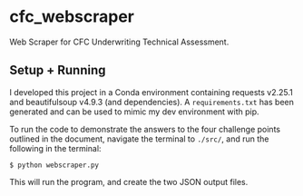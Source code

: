 # cfc_webscraper
Web Scraper for CFC Underwriting Technical Assessment.

## Setup + Running
I developed this project in a Conda environment containing requests v2.25.1 and beautifulsoup v4.9.3 (and dependencies). A `requirements.txt` has been generated and can be used to mimic my dev environment with pip.

To run the code to demonstrate the answers to the four challenge points outlined in the document, navigate the terminal to `./src/`, and run the following in the terminal:

`$ python webscraper.py`

This will run the program, and create the two JSON output files.
